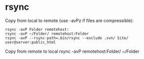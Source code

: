 # rsync

Copy from local to remote (use -avPz if files are compressible):

    rsync -avP Folder remotehost:
    rsync -avP ~/Folder/ remotehost:Folder
    rsync -avP --rsync-path=.bin/rsync --exclude .svn/ Site/ user@server:public_html

Copy from remote to local rsync -avP remotehost:Folder/ \~/Folder
